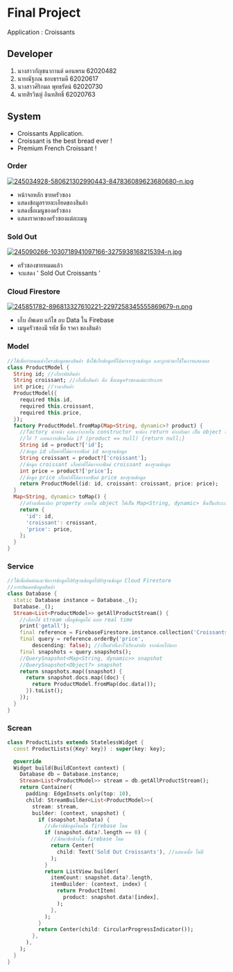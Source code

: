 # Final Project

Application : Croissants

## Developer

1. นางสาวกัญชนากานต์ ดอนพรม 62020482
2. นายณัฐภณ ชอบธรรมดี 62020617
3. นางสาวศิริกมล พุทธรัตน์ 62020730
4. นายสิรวิชญ์ อินทสิทธิ์ 62020763

## System

- Croissants Application.
- Croissant is the best bread ever !
- Premium French Croissant !

### Order

[![245034928-580621302990443-847836089623680680-n.jpg](https://i.postimg.cc/8knGLjLq/245034928-580621302990443-847836089623680680-n.jpg)](https://postimg.cc/c6YPS19m)

- หน้าจอหลัก ขายครัวซอง
- แสดงข้อมูลรายละเอียดของสินค้า
- แสดงชื่อเมนูของครัวซอง
- แสดงราคาของครัวซองแต่ละเมนู

### Sold Out

[![245090266-1030718941097166-3275938168215394-n.jpg](https://i.postimg.cc/RZ635kLD/245090266-1030718941097166-3275938168215394-n.jpg)](https://postimg.cc/LJS4j07t)

- ครัวซองขายหมดแล้ว
- จะแสดง ' Sold Out Croissants '

### Cloud Firestore

[![245851782-896813327610221-2297258345555869679-n.png](https://i.postimg.cc/BvtcL7sW/245851782-896813327610221-2297258345555869679-n.png)](https://postimg.cc/LqKZGTnv)

- เก็บ อัพเดท แก้ไข ลบ Data ใน Firebase
- เมนูครัวซองมี รหัส ชื่อ ราคา ของสินค้า

### Model

```dart
//ใช้เพื่อกำหนดเค้าโครงข้อมูลของสินค้า ซึ่งใช้เก็บข้อมูลที่ได้มาจากฐานข้อมูล และถูกนำมาใช้ในการแสดงผล
class ProductModel {
  String id; //เก็บรหัสสินค้า
  String croissant; //เก็บชื่อสินค้า คือ ชื่อเมนูครัวซองแต่ละประเภท
  int price; //ราคาสินค้า
  ProductModel({
    required this.id,
    required this.croissant,
    required this.price,
  });
  factory ProductModel.fromMap(Map<String, dynamic>? product) {
    //factory นำหน้า แสดงว่าภายใน constructor จะต้อง return ค่ากลับมา เป็น object ของ class ProductModel
    //ใส่ ? เเทนการเขียนโค้ด if (product == null) {return null;}
    String id = product?['id'];
    //ข้อมูล id เก็บค่าที่ได้มาจากฟิลด์ id ของฐานข้อมูล
    String croissant = product?['croissant'];
    //ข้อมูล croissant เก็บค่าที่ได้มาจากฟิลด์ croissant ของฐานข้อมูล
    int price = product?['price'];
    //ข้อมูล price เก็บค่าที่ได้มาจากฟิลด์ price ของฐานข้อมูล
    return ProductModel(id: id, croissant: croissant, price: price);
  }
  Map<String, dynamic> toMap() {
    //สร้างเพื่อเเปลง property ภายใน object ให้เป็น Map<String, dynamic> ซึ่งเป็นประเภทข้อมูลที่เหมาะสำหรับ Cloud Firestore
    return {
      'id': id,
      'croissant': croissant,
      'price': price,
    };
  }
}
```

### Service

```dart
//ใช้เพื่อติดต่อและจัดการข้อมูลไปยังฐานข้อมูลไปยังฐานข้อมูล Cloud Firestore
//การอัพเดทข้อมูลสินค้า
class Database {
  static Database instance = Database._();
  Database._();
  Stream<List<ProductModel>> getAllProductStream() {
    //เลือกใช้ stream เพื่อดูข้อมูลได้ แบบ real time
    print('getall');
    final reference = FirebaseFirestore.instance.collection('Croissants'); //หัวข้อหลัก
    final query = reference.orderBy('price',
        descending: false); //เป็นตัวที่เอาไว้เรียงลำดับ จากน้อยไปมาก
    final snapshots = query.snapshots();
    //QuerySnapshot<Map<String, dynamic>> snapshot
    //QuerySnapshot<Object?> snapshot
    return snapshots.map((snapshot) {
      return snapshot.docs.map((doc) {
        return ProductModel.fromMap(doc.data());
      }).toList();
    });
  }
}
```

### Screan

```dart
class ProductLists extends StatelessWidget {
  const ProductLists({Key? key}) : super(key: key);

  @override
  Widget build(BuildContext context) {
    Database db = Database.instance;
    Stream<List<ProductModel>> stream = db.getAllProductStream();
    return Container(
      padding: EdgeInsets.only(top: 10),
      child: StreamBuilder<List<ProductModel>>(
        stream: stream,
        builder: (context, snapshot) {
          if (snapshot.hasData) {
            //เช็คว่ามีข้อมูลไหมใน firebase ไหม
            if (snapshot.data?.length == 0) {
              //มีสมาชิกข้างใน firebase ไหม
              return Center(
                child: Text('Sold Out Croissants'), //แสดงเมื่อ ไม่มี
              );
            }
            return ListView.builder(
              itemCount: snapshot.data?.length,
              itemBuilder: (context, index) {
                return ProductItem(
                  product: snapshot.data![index],
                );
              },
            );
          }
          return Center(child: CircularProgressIndicator());
        },
      ),
    );
  }
}
```
